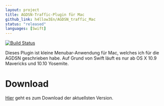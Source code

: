 ```yaml
---
layout: project
title: AGDSN-Traffic-Plugin für Mac
github_link: h4llow3En/AGDSN_traffic_Mac
status: "released"
languages: [Swift]
---
```


[![Build Status](https://travis-ci.org/h4llow3En/AGDSN_traffic_Mac.svg)](https://travis-ci.org/h4llow3En/AGDSN_traffic_Mac)

Dieses Plugin ist kleine Menubar-Anwendung für Mac, welches ich für die AGDSN geschrieben habe.
Auf Grund von Swift läuft es nur ab OS X 10.9 Mavericks und 10.10 Yosemite.

# Download
[Hier](https://github.com/h4llow3En/AGDSN_traffic_Mac/releases/latest) geht es zum Download der aktuellsten Version.
